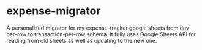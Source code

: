 # expense-migrator

A personalized migrator for my expense-tracker google sheets from day-per-row to transaction-per-row schema. It fully uses Google Sheets API for reading from old sheets as well as updating to the new one.

